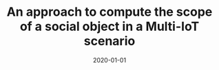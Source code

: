 ---
title: 'An approach to compute the scope of a social object in a Multi-IoT scenario'
collection: publications
permalink: /publication/2020-Pervasive and Mobile Computing-An-approach.md
excerpt: 'F. Cauteruccio, L. Cinelli, G. Fortino, C. Savaglio, G. Terracina, D. Ursino, L. Virgili'
date: 2020-01-01
venue: 'Pervasive and Mobile Computing'
link: 'https://doi.org/10.1016/j.pmcj.2020.101223'
location: 'DEMACS, University of Calabria, Italy; DIMES, University of Calabria, Italy; DII, Polytechnic University of Marche, Italy'
---